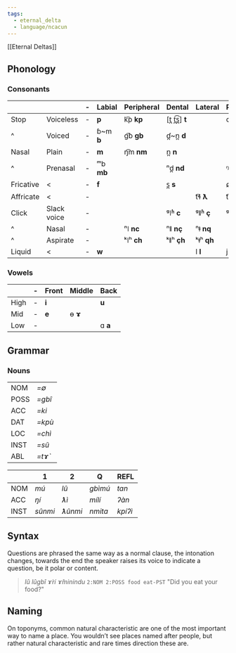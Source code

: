 ```yaml
---
tags:
  - eternal_delta
  - language/ncacun
---
```

[[Eternal Deltas]]




## Phonology
### Consonants

|           |             | -   | Labial     | Peripheral | Dental            | Lateral    | Palatal    | Glottal | Pharyngeal |
| --------- | ----------- | --- | ---------- | ---------- | ----------------- | ---------- | ---------- | ------- | ---------- |
| Stop      | Voiceless   | -   | **p**      | k͡p **kp** | \[t̪ t̪͡s̪] **t** |            | c **ky**   | **k**   | **ʔ**      |
| ^         | Voiced      | -   | ɓ\~m **b** | g͡b **gb** | ɗ̪\~n̪ **d**      |            |            |         |            |
| Nasal     | Plain       | -   | **m**      | ŋ͡m **nm** | n̪ **n**          |            |            |         |            |
| ^         | Prenasal    | -   | ᵐb **mb**  |            | ⁿd̪ **nd**        |            | ᵑg~ŋ **ŋ** |         |            |
| Fricative | <           | -   | **f**      |            | s̪ **s**          |            | ɕ **š**    | h **h** | ʕ **x**    |
| Affricate | <           | -   |            |            |                   | t͡ɬ **ƛ**  | t͡ɕ **č**  |         |            |
| Click     | Slack voice | -   |            |            | ᵍǀʱ **c**         | ᵍǁʱ **ç**  | ᵍǂʱ **q**  |         |            |
| ^         | Nasal       | -   |            | ⁿǀ **nc**  | ⁿǁ **nç**         | ⁿǂ **nq**  |            |         |            |
| ^         | Aspirate    | -   |            | ᵏǀʰ **ch** | ᵏǁʰ **çh**        | ᵏǂʰ **qh** |            |         |            |
| Liquid    | <           | -   | **w**      |            |                   | l **l**    | j **y**    |         |            |
### Vowels

|      | -   | Front | Middle  | Back    |
| ---- | --- | ----- | ------- | ------- |
| High | -   | **i** |         | **u**   |
| Mid  | -   | **e** | ɵ **ɤ** |         |
| Low  | -   |       |         | ɑ **a** |


## Grammar
### Nouns

|      |        |
| ---- | ------ |
| NOM  | _=∅_   |
| POSS | _=gbî_ |
| ACC  | _=ki_  |
| DAT  | _=kpù_ |
| LOC  | _=chì_ |
| INST | _=sû_  |
| ABL  | _=tɤ̀_ |

| |1|2|Q|REFL|
|---|---|---|---|---|
|NOM|_mú_|_lû_|_gbìmú_|_tan_|
|ACC|_ŋí_|_ƛì_|_mílí_|_ʔàn_|
|INST|_sûnmi_|_ƛûnmi_|_nmita_|_kpíʔì_|
## Syntax
Questions are phrased the same way as a normal clause, the intonation changes, towards the end the speaker raises its voice to indicate a question, be it polar or content.

> *lû lûgbî ɤ́rí ɤ̂minindu*
> `2:NOM 2:POSS food eat-PST`
> "Did you eat your food?"

## Naming
On toponyms, common natural characteristic are one of the most important way to name a place. You wouldn’t see places named after people, but rather natural characteristic and rare times direction these are.
